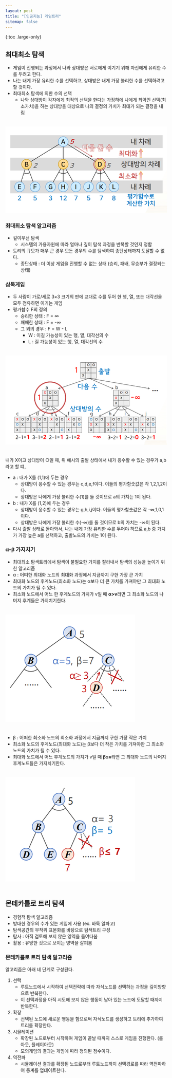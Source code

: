 ```yaml
---
layout: post
title: "[인공지능] 게임트리"
sitemap: false
---
```


{:toc .large-only}

## 최대최소 탐색

- 게임이 진행되는 과정에서 나와 상대방은 서로에게 이기기 위해 자신에게 유리한 수를 두려고 한다.
- 나는 내게 가장 유리한 수를 선택하고, 상대방은 내게 가장 불리한 수를 선택하려고 할 것이다.
- 최대최소 탐색에 의한 수의 선택
  - 나와 상대방이 각자에게 최적의 선택을 한다는 가정하에 나에게 최악인 선택(최소가치)을 하는 상대방을 대상으로 나의 결정의 가치가 최대가 되는 결정을 내림

<img src="/assets/img/blog/2024-06-07-gametree_01.png" style="margin-top:20px;">

### 최대최소 탐색 알고리즘

- 깊이우선 탐색
  - 시스템의 가용자원에 따라 얼마나 깊이 탐색 과정을 반복할 것인지 정함
- 트리의 규모가 매우 큰 경우 모든 경우의 수를 탐색하여 종단상태까지 도달할 수 없다.
  - 종단상태 : 더 이상 게임을 진행할 수 없는 상태 (승리, 패배, 무승부가 결정되는 상태)

### 삼목게임

- 두 사람이 가로/세로 3×3 크기의 판에 교대로 수를 두어 한 행, 열, 또는 대각선을 모두 점유하면 이기는 게임
- 평가함수 F의 정의
  - 승리한 상태 : F = ∞
  - 패배한 상태 : F = -∞
  - 그 외의 경우 : F = W - L
    - W : 이길 가능성이 있는 행, 열, 대각선의 수
    - L : 질 가능성이 있는 행, 열, 대각선의 수

<img src="/assets/img/blog/2024-06-07-gametree_02.png" style="margin:20px 0;">

내가 X이고 상대방이 ○일 때, 위 예시의 출발 상태에서 내가 응수할 수 있는 경우가 a,b라고 할 떄,

- a : 내가 X를 (1,1)에 두는 경우
  - 상대방이 응수할 수 있는 경우는 c,d,e,f이다. 이들의 평가함숫값은 각 1,2,1,2이다.
  - 상대방은 나에게 가장 불리한 수(1)를 둘 것이므로 a의 가치는 1이 된다.
- b : 내가 X를 (1,2)에 두는 경우
  - 상대방이 응수할 수 있는 경우는 g,h,i,j이다. 이들의 평가함숫값은 각 -∞,1,0,1이다.
  - 상대방은 나에게 가장 불리한 수(-∞)를 둘 것이므로 b의 가치는 -∞이 된다.
- 다시 출발 상태로 돌아와서, 나는 내게 가장 유리한 수를 두어야 하므로 a,b 중 가치가 가장 높은 a를 선택하고, 출발노드의 가치는 1이 된다.

### α-β 가지치기

- 최대최소 탐색트리에서 탐색이 불필요한 가지를 잘라내서 탐색의 성능을 높이기 위한 알고리즘
- α : 어떠한 최대화 노드의 최대화 과정에서 지금까지 구한 가장 큰 가치
- 최대화 노드의 후계노드(최소화 노드)는 α보다 더 큰 가치를 가져야만 그 최대화 노드의 가치가 될 수 있다.
- 최소화 노드에서 어느 한 후계노드의 가치가 v일 때 **α>v**라면 그 최소화 노드의 나머지 후계들은 가지치기한다.

<img src="/assets/img/blog/2024-06-07-gametree_03.png" style="margin:20px 0;">

- β : 어떠한 최소화 노드의 최소화 과정에서 지금까지 구한 가장 작은 가치
- 최소화 노드의 후계노드(최대화 노드)는 β보다 더 작은 가치를 가져야만 그 최소화 노드의 가치가 될 수 있다.
- 최대화 노드에서 어느 후계노드의 가치가 v일 때 **β≤v**라면 그 최대화 노드의 나머지 후계노드들은 가지치기한다.

<img src="/assets/img/blog/2024-06-07-gametree_04.png" style="margin:20px 0;">

## 몬테카를로 트리 탐색

- 경험적 탐색 알고리즘
- 방대한 경우의 수가 있는 게임에 사용 (ex. 바둑 알파고)
- 탐색공간의 무작위 표본화를 바탕으로 탐색트리 구성
- 탐사 : 아직 검토해 보지 않은 영역을 들여다봄
- 활용 : 유망한 것으로 보이는 영역을 살펴봄

### 몬테카를로 트리 탐색 알고리즘

알고리즘은 아래 네 단계로 구성된다.

1. 선택
   - 루트노드에서 시작하여 선택전략에 따라 자식노드를 선택하는 과정을 깊이방향으로 반복한다.
   - 이 선택과정을 아직 시도해 보지 않은 행동이 남아 있는 노드에 도달할 때까지 반복한다.
1. 확장
   - 선택된 노드에 새로운 행동을 함으로써 자식노드를 생성하고 트리에 추가하여 트리를 확장한다.
1. 시뮬레이션
   - 확장된 노드로부터 시작하여 게임이 끝날 때까지 스스로 게임을 진행한다. (롤아웃, 플레이아웃)
   - 모의게임의 결과는 게임에 따라 정의된 점수이다.
1. 역전파
   - 시뮬레이션 결과를 확장된 노드로부터 루트노드까지 선택경로를 따라 역전파하여 통계를 업데이트한다.
